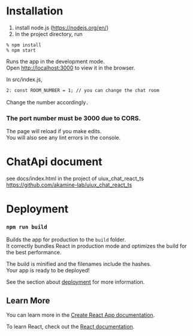 # Installation
1. install node.js (https://nodejs.org/en/)
2. In the project directory, run 
```
% npm install
% npm start
```

Runs the app in the development mode.\
Open [http://localhost:3000](http://localhost:3000) to view it in the browser.

In src/index.js,
```
2: const ROOM_NUMBER = 1; // you can change the chat room 
```
Change the number accordingly．

### The port number must be 3000 due to CORS.

The page will reload if you make edits.\
You will also see any lint errors in the console.

# ChatApi document
see docs/index.html in the project of uiux_chat_react_ts
https://github.com/akamine-lab/uiux_chat_react_ts

# Deployment
### `npm run build`

Builds the app for production to the `build` folder.\
It correctly bundles React in production mode and optimizes the build for the best performance.

The build is minified and the filenames include the hashes.\
Your app is ready to be deployed!

See the section about [deployment](https://facebook.github.io/create-react-app/docs/deployment) for more information.

## Learn More

You can learn more in the [Create React App documentation](https://facebook.github.io/create-react-app/docs/getting-started).

To learn React, check out the [React documentation](https://reactjs.org/).
